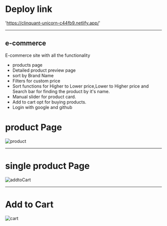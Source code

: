 
# Deploy link 

'https://clinquant-unicorn-c44fb9.netlify.app/'
<hr/>

## e-commerce
 E-commerce site with all the  functionality
- products page
- Detailed product preview page
- sort by Brand Name
- Filters for custom price
- Sort functions for Higher to Lower price,Lower to Higher price and Search bar for finding the product by it's name.
- Manual slider for product card.
- Add to cart opt for buying products.
-  Login with google and  github 



# product Page
![product](https://user-images.githubusercontent.com/87072168/215344512-89cc2a84-90e0-4acf-925f-d6c0b110a48b.JPG)
<hr/>

# single product Page


![addtoCart](https://user-images.githubusercontent.com/87072168/215344617-e2714be2-5ff2-447d-bbdb-df8798b146ba.JPG)
<hr/>


# Add to Cart 


![cart](https://user-images.githubusercontent.com/87072168/215344735-27f4407d-2b4e-48e8-8a63-a226fed5695b.JPG)
